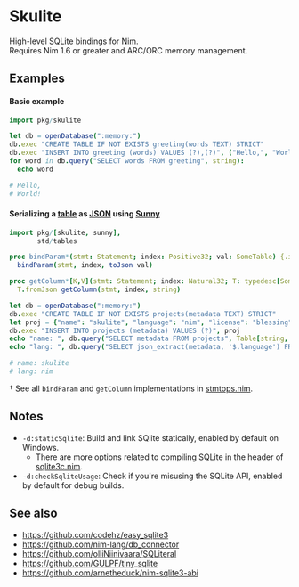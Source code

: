 # Skulite

High-level [SQLite](https://www.sqlite.org) bindings for [Nim](https://nim-lang.org).  
Requires Nim 1.6 or greater and ARC/ORC memory management.

## Examples

#### Basic example
```nim
import pkg/skulite

let db = openDatabase(":memory:")
db.exec "CREATE TABLE IF NOT EXISTS greeting(words TEXT) STRICT"
db.exec "INSERT INTO greeting (words) VALUES (?),(?)", ("Hello,", "World!")
for word in db.query("SELECT words FROM greeting", string):
  echo word

# Hello,
# World!
```

#### Serializing a [table](https://nim-lang.org/docs/tables.html) as [JSON](https://www.sqlite.org/json1.html) using [Sunny](https://github.com/guzba/sunny)
```nim
import pkg/[skulite, sunny],
       std/tables

proc bindParam*(stmt: Statement; index: Positive32; val: SomeTable) {.inline.} =
  bindParam(stmt, index, toJson val)

proc getColumn*[K,V](stmt: Statement; index: Natural32; T: typedesc[SomeTable[K,V]]): T {.inline.} =
  T.fromJson getColumn(stmt, index, string)

let db = openDatabase(":memory:")
db.exec "CREATE TABLE IF NOT EXISTS projects(metadata TEXT) STRICT"
let proj = {"name": "skulite", "language": "nim", "license": "blessing"}.toTable
db.exec "INSERT INTO projects (metadata) VALUES (?)", proj
echo "name: ", db.query("SELECT metadata FROM projects", Table[string, string])["name"]
echo "lang: ", db.query("SELECT json_extract(metadata, '$.language') FROM projects", string)

# name: skulite
# lang: nim
```
† See all `bindParam` and `getColumn` implementations in [stmtops.nim](skulite/stmtops.nim).

####

## Notes

* `-d:staticSqlite`: Build and link SQlite statically, enabled by default on Windows.
  * There are more options related to compiling SQLite in the header of [sqlite3c.nim](skulite/sqlite3c.nim).
* `-d:checkSqliteUsage`: Check if you're misusing the SQLite API, enabled by default for debug builds.

## See also
* https://github.com/codehz/easy_sqlite3
* https://github.com/nim-lang/db_connector
* https://github.com/olliNiinivaara/SQLiteral
* https://github.com/GULPF/tiny_sqlite
* https://github.com/arnetheduck/nim-sqlite3-abi
